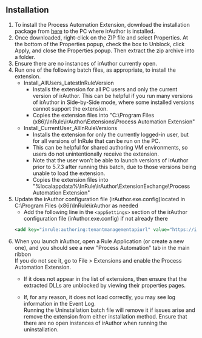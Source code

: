 ## Installation
1. To install the Process Automation Extension, download the installation package from [here](https://github.com/InRule/irAuthor-Extensions/releases) to the PC where irAuthor is installed. 
2. Once downloaded, right-click on the ZIP file and select Properties. At the bottom of the Properties popup, check the box to Unblock, click Apply, and close the Properties popup. Then extract the zip archive into a folder.
3. Ensure there are no instances of irAuthor currently open.
4. Run one of the following batch files, as appropriate, to install the extension.
    + Install_AllUsers_LatestInRuleVersion
        - Installs the extension for all PC users and only the current version of irAuthor.
        This can be helpful if you run many versions of irAuthor in Side-by-Side mode, where some installed versions cannot support the extension.
        - Copies the extension files into "C:\Program Files (x86)\InRule\irAuthor\Extensions\Process Automation Extension"
    + Install_CurrentUser_AllInRuleVersions
        - Installs the extension for only the currently logged-in user, but for all versions of InRule that can be run on the PC.
        - This can be helpful for shared authoring VM environments, so users do not unintentionally receive the extension.
        - Note that the user won’t be able to launch versions of irAuthor prior to 5.7.3 after running this batch, due to those versions being unable to load the extension.
        - Copies the extension files into "%localappdata%\InRule\irAuthor\ExtensionExchange\Process Automation Extension"
5. Update the irAuthor configuration file (irAuthor.exe.config)located in C:\Program Files (x86)\InRule\irAuthor as needed
    + Add the following line in the `<appSettings>` section of the irAuthor configuration file (irAuthor.exe.config) if not already there
	```xml
	<add key="inrule:authoring:tenantmanagementapiurl" value="https://ir-tenantmgmt-prod-ncus-wa.azurewebsites.net" />
	```
6. When you launch irAuthor, open a Rule Application (or create a new one), and you should see a new "Process Automation" tab in the main ribbon  
If you do not see it, go to File > Extensions and enable the Process Automation Extension. 
    + If it does not appear in the list of extensions, then ensure that the extracted DLLs are unblocked by viewing their properties pages.
 
    + If, for any reason, it does not load correctly, you may see log information in the Event Log.  
Running the Uninstallation batch file will remove it if issues arise and remove the extension from either installation method. Ensure that there are no open instances of irAuthor when running the uninstallation.
